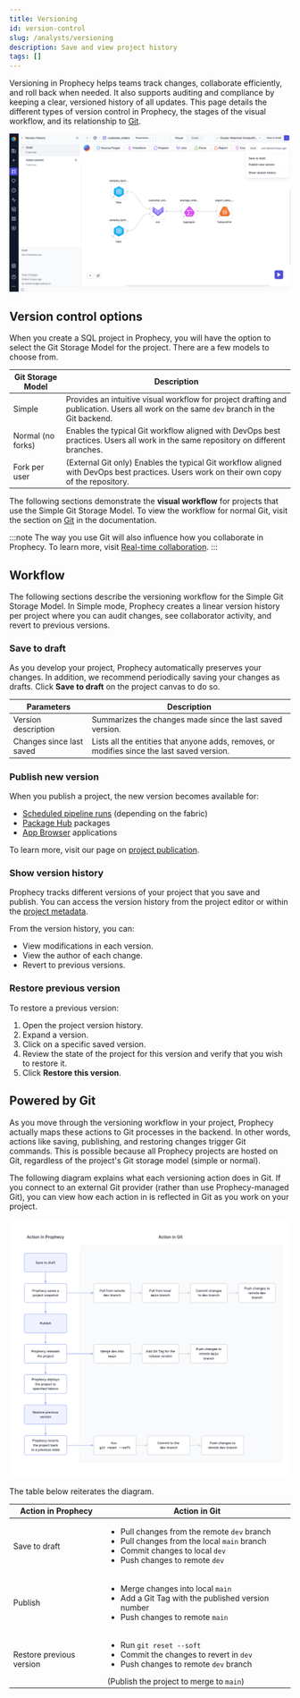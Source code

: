 ```yaml
---
title: Versioning
id: version-control
slug: /analysts/versioning
description: Save and view project history
tags: []
---
```


Versioning in Prophecy helps teams track changes, collaborate efficiently, and roll back when needed. It also supports auditing and compliance by keeping a clear, versioned history of all updates. This page details the different types of version control in Prophecy, the stages of the visual workflow, and its relationship to [Git](#powered-by-git).

![Simple version menu](img/simple-version.png)

## Version control options

When you create a SQL project in Prophecy, you will have the option to select the Git Storage Model for the project. There are a few models to choose from.

| Git Storage Model | Description                                                                                                                              |
| ----------------- | ---------------------------------------------------------------------------------------------------------------------------------------- |
| Simple            | Provides an intuitive visual workflow for project drafting and publication. Users all work on the same `dev` branch in the Git backend.  |
| Normal (no forks) | Enables the typical Git workflow aligned with DevOps best practices. Users all work in the same repository on different branches.        |
| Fork per user     | (External Git only) Enables the typical Git workflow aligned with DevOps best practices. Users work on their own copy of the repository. |

The following sections demonstrate the **visual workflow** for projects that use the Simple Git Storage Model. To view the workflow for normal Git, visit the section on [Git](/engineers/git) in the documentation.

:::note
The way you use Git will also influence how you collaborate in Prophecy. To learn more, visit [Real-time collaboration](docs/analysts/development/collaboration/collaboration-modes.md).
:::

## Workflow

The following sections describe the versioning workflow for the Simple Git Storage Model. In Simple mode, Prophecy creates a linear version history per project where you can audit changes, see collaborator activity, and revert to previous versions.

### Save to draft

As you develop your project, Prophecy automatically preserves your changes. In addition, we recommend periodically saving your changes as drafts. Click **Save to draft** on the project canvas to do so.

| Parameters               | Description                                                                                 |
| ------------------------ | ------------------------------------------------------------------------------------------- |
| Version description      | Summarizes the changes made since the last saved version.                                   |
| Changes since last saved | Lists all the entities that anyone adds, removes, or modifies since the last saved version. |

### Publish new version

When you publish a project, the new version becomes available for:

- [Scheduled pipeline runs](/analysts/scheduling) (depending on the fabric)
- [Package Hub](/engineers/package-hub) packages
- [App Browser](/analysts/business-applications) applications

To learn more, visit our page on [project publication](/analysts/project-publication).

### Show version history

Prophecy tracks different versions of your project that you save and publish. You can access the version history from the project editor or within the [project metadata](docs/getting-started/concepts/project.md#metadata).

From the version history, you can:

- View modifications in each version.
- View the author of each change.
- Revert to previous versions.

### Restore previous version

To restore a previous version:

1. Open the project version history.
1. Expand a version.
1. Click on a specific saved version.
1. Review the state of the project for this version and verify that you wish to restore it.
1. Click **Restore this version**.

## Powered by Git

As you move through the versioning workflow in your project, Prophecy actually maps these actions to Git processes in the backend. In other words, actions like saving, publishing, and restoring changes trigger Git commands. This is possible because all Prophecy projects are hosted on Git, regardless of the project's Git storage model (simple or normal).

The following diagram explains what each versioning action does in Git. If you connect to an external Git provider (rather than use Prophecy-managed Git), you can view how each action in is reflected in Git as you work on your project.

![Simple Git](../img/git-flow-simple.png)

The table below reiterates the diagram.

| Action in Prophecy       | Action in Git                                                                                                                                                                                               |
| ------------------------ | ----------------------------------------------------------------------------------------------------------------------------------------------------------------------------------------------------------- |
| Save to draft            | <ul class="table-list"><li>Pull changes from the remote `dev` branch</li><li>Pull changes from the local `main` branch</li><li>Commit changes to local `dev`</li><li>Push changes to remote `dev`</li></ul> |
| Publish                  | <ul class="table-list"><li>Merge changes into local `main`</li><li>Add a Git Tag with the published version number</li><li>Push changes to remote `main`</li></ul>                                          |
| Restore previous version | <ul class="table-list"><li>Run `git reset --soft`</li><li>Commit the changes to revert in `dev`</li><li>Push changes to remote `dev` branch</li></ul> (Publish the project to merge to `main`)              |
